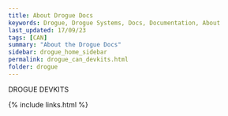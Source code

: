 ```yaml
---
title: About Drogue Docs
keywords: Drogue, Drogue Systems, Docs, Documentation, About
last_updated: 17/09/23
tags: [CAN]
summary: "About the Drogue Docs"
sidebar: drogue_home_sidebar
permalink: drogue_can_devkits.html
folder: drogue
---
```


DROGUE DEVKITS

{% include links.html %}
